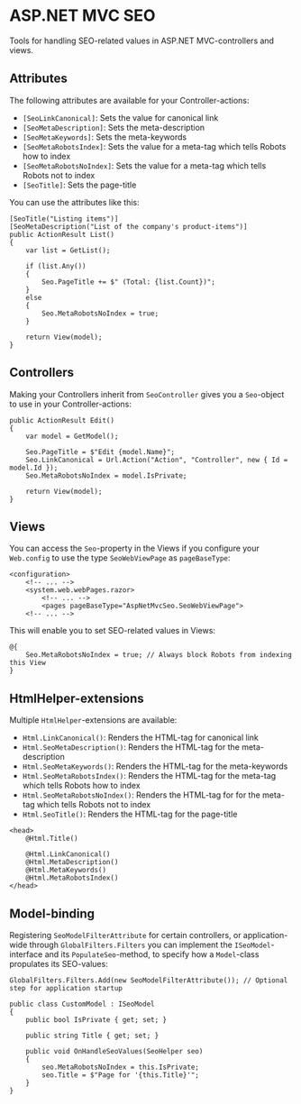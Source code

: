 # ASP.NET MVC SEO

Tools for handling SEO-related values in ASP.NET MVC-controllers and views.

## Attributes
The following attributes are available for your Controller-actions:

- `[SeoLinkCanonical]`: Sets the value for canonical link
- `[SeoMetaDescription]`: Sets the meta-description
- `[SeoMetaKeywords]`: Sets the meta-keywords
- `[SeoMetaRobotsIndex]`: Sets the value for a meta-tag which tells Robots how to index
- `[SeoMetaRobotsNoIndex]`: Sets the value for a meta-tag which tells Robots not to index
- `[SeoTitle]`: Sets the page-title

You can use the attributes like this:

```
[SeoTitle("Listing items")]
[SeoMetaDescription("List of the company's product-items")]
public ActionResult List()
{
    var list = GetList();
    
    if (list.Any())
    {
        Seo.PageTitle += $" (Total: {list.Count})";
    }
    else
    {
        Seo.MetaRobotsNoIndex = true;
    }

    return View(model);
}
```

## Controllers
Making your Controllers inherit from `SeoController` gives you a `Seo`-object to use in your Controller-actions:

```
public ActionResult Edit()
{
    var model = GetModel();
    
    Seo.PageTitle = $"Edit {model.Name}";
    Seo.LinkCanonical = Url.Action("Action", "Controller", new { Id = model.Id });
    Seo.MetaRobotsNoIndex = model.IsPrivate;
    
    return View(model);
}
```

## Views
You can access the `Seo`-property in the Views if you configure your `Web.config` to use the type
`SeoWebViewPage` as `pageBaseType`:

```
<configuration>
    <!-- ... -->
    <system.web.webPages.razor>
        <!-- ... -->
        <pages pageBaseType="AspNetMvcSeo.SeoWebViewPage">
    <!-- ... -->
```
This will enable you to set SEO-related values in Views:


```
@{
    Seo.MetaRobotsNoIndex = true; // Always block Robots from indexing this View
}
```

## HtmlHelper-extensions
Multiple `HtmlHelper`-extensions are available:

- `Html.LinkCanonical()`: Renders the HTML-tag for canonical link
- `Html.SeoMetaDescription()`: Renders the HTML-tag for the meta-description
- `Html.SeoMetaKeywords()`: Renders the HTML-tag for the meta-keywords
- `Html.SeoMetaRobotsIndex()`: Renders the HTML-tag for the meta-tag which tells Robots how to index
- `Html.SeoMetaRobotsNoIndex()`: Renders the HTML-tag for for the meta-tag which tells Robots not to index
- `Html.SeoTitle()`: Renders the HTML-tag for the page-title 

```
<head>
    @Html.Title()
    
    @Html.LinkCanonical()
    @Html.MetaDescription()
    @Html.MetaKeywords()
    @Html.MetaRobotsIndex()
</head>
```


## Model-binding
Registering `SeoModelFilterAttribute` for certain controllers, or application-wide through `GlobalFilters.Filters` you can implement the `ISeoModel`-interface and its `PopulateSeo`-method, to specify how a `Model`-class propulates its SEO-values:

```
GlobalFilters.Filters.Add(new SeoModelFilterAttribute()); // Optional step for application startup
```

```
public class CustomModel : ISeoModel
{
    public bool IsPrivate { get; set; }
    
    public string Title { get; set; }

    public void OnHandleSeoValues(SeoHelper seo)
    {
        seo.MetaRobotsNoIndex = this.IsPrivate;
        seo.Title = $"Page for '{this.Title}'";
    }
}
```
